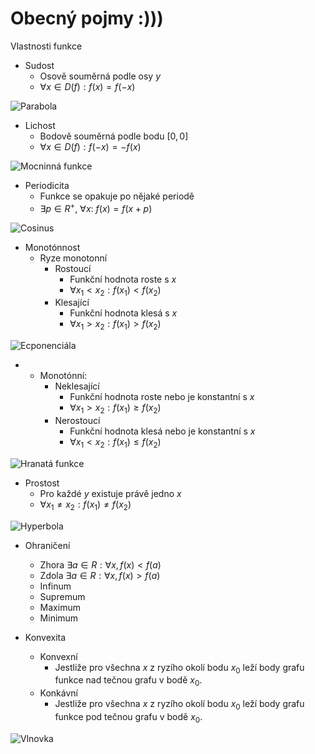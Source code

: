 # Obecný pojmy :)))

Vlastnosti funkce

- Sudost
  - Osově souměrná podle osy $y$
  - $\forall x \in D(f): f(x) = f(-x)$

![Parabola](./parabola.png)

- Lichost
  - Bodově souměrná podle bodu $[0,0]$
  - $\forall x \in D(f): f(-x) = -f(x)$

![Mocninná funkce](./mocinna_funkce.png)

- Periodicita
  - Funkce se opakuje po nějaké periodě
  - $\exists p \in R^+, \ \forall x: \ f(x) = f(x + p)$

![Cosinus](cosinus.png)

- Monotónnost
  - Ryze monotonní
    - Rostoucí
      - Funkční hodnota roste s $x$
      - $\forall x_1 < x_2 : f(x_1) < f(x_2)$
    - Klesající
      - Funkční hodnota klesá s $x$
      - $\forall x_1 > x_2: f(x_1) > f(x_2)$

![Ecponenciála](./exponenciala.png)

- - Monotónní:
    - Neklesající
      - Funkční hodnota roste nebo je konstantní s $x$
      - $\forall x_1 > x_2: f(x_1) \ge f(x_2)$
    - Nerostoucí
      - Funkční hodnota klesá nebo je konstantní s $x$
      - $\forall x_1 < x_2 : f(x_1) \le f(x_2)$

![Hranatá funkce](hranata_funkce.png)

- Prostost
  - Pro každé $y$ existuje právě jedno $x$
  - $\forall x_1 \not = x_2: f(x_1) \not = f(x_2)$

![Hyperbola](hyperbola.png)

- Ohraničení

  - Zhora $\exists a \in R: \forall x, f(x) < f(a)$
  - Zdola $\exists a \in R: \forall x, f(x) > f(a)$
  - Infinum
  - Supremum
  - Maximum
  - Minimum

- Konvexita
  - Konvexní
    - Jestliže pro všechna $x$ z ryzího okolí bodu $x_0$ leží body grafu funkce nad tečnou grafu v bodě $x_0$.
  - Konkávní
    - Jestliže pro všechna $x$ z ryzího okolí bodu $x_0$ leží body grafu funkce pod tečnou grafu v bodě $x_0$.

![Vlnovka](vlnovka.png)
